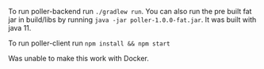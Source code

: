To run poller-backend run `./gradlew run`. You can also run the pre built fat jar in build/libs by running `java -jar poller-1.0.0-fat.jar`. It was built with java 11.

To run poller-client run `npm install && npm start`

Was unable to make this work with Docker.  
